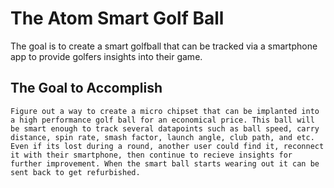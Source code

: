 # The Atom Smart Golf Ball
The goal is to create a smart golfball that can be tracked via a smartphone app to provide golfers insights into their game.

## The Goal to Accomplish
```Figure out a way to create a micro chipset that can be implanted into a high performance golf ball for an economical price. This ball will be smart enough to track several datapoints such as ball speed, carry distance, spin rate, smash factor, launch angle, club path, and etc. Even if its lost during a round, another user could find it, reconnect it with their smartphone, then continue to recieve insights for further improvement. When the smart ball starts wearing out it can be sent back to get refurbished.```
